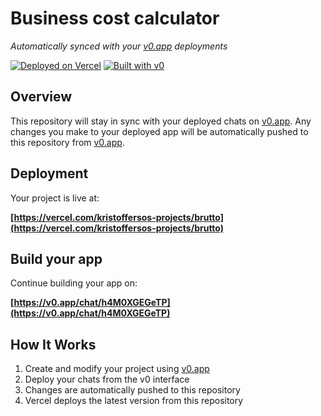 # Business cost calculator

*Automatically synced with your [v0.app](https://v0.app) deployments*

[![Deployed on Vercel](https://img.shields.io/badge/Deployed%20on-Vercel-black?style=for-the-badge&logo=vercel)](https://vercel.com/kristoffersos-projects/brutto)
[![Built with v0](https://img.shields.io/badge/Built%20with-v0.app-black?style=for-the-badge)](https://v0.app/chat/h4M0XGEGeTP)

## Overview

This repository will stay in sync with your deployed chats on [v0.app](https://v0.app).
Any changes you make to your deployed app will be automatically pushed to this repository from [v0.app](https://v0.app).

## Deployment

Your project is live at:

**[https://vercel.com/kristoffersos-projects/brutto](https://vercel.com/kristoffersos-projects/brutto)**

## Build your app

Continue building your app on:

**[https://v0.app/chat/h4M0XGEGeTP](https://v0.app/chat/h4M0XGEGeTP)**

## How It Works

1. Create and modify your project using [v0.app](https://v0.app)
2. Deploy your chats from the v0 interface
3. Changes are automatically pushed to this repository
4. Vercel deploys the latest version from this repository